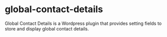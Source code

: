 # global-contact-details
Global Contact Details is a Wordpress plugin that provides setting fields to store and display global contact details.
